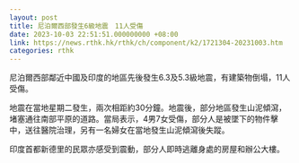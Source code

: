 ```yaml
---
layout: post
title: 尼泊爾西部發生6級地震　11人受傷
date: 2023-10-03 22:51:51.000000000 +08:00
link: https://news.rthk.hk/rthk/ch/component/k2/1721304-20231003.htm
categories: rthk
---
```


尼泊爾西部鄰近中國及印度的地區先後發生6.3及5.3級地震，有建築物倒塌，11人受傷。

地震在當地星期二發生，兩次相距約30分鐘。地震後，部分地區發生山泥傾瀉，堵塞通往南部平原的道路。當局表示，4男7女受傷，部分人是被墜下的物件擊中，送往醫院治理，另有一名婦女在當地發生山泥傾瀉後失蹤。

印度首都新德里的民眾亦感受到震動，部分人即時逃離身處的房屋和辦公大樓。
